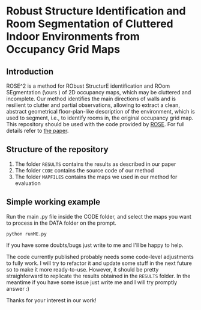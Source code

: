 # Robust Structure Identification and Room Segmentation of Cluttered Indoor Environments from Occupancy Grid Maps 	

## Introduction

ROSE^2 is a method for RObust StructurE identification and ROom SEgmentation (\ours ) of 2D occupancy maps, which may be cluttered and incomplete. Our method identifies the main directions of walls and is resilient to clutter and partial observations, allowing to extract a clean, abstract geometrical  floor-plan-like description of the environment, which is used to segment, i.e., to identify rooms in, the original occupancy grid map.
This repository should be used with the code provided by [ROSE](https://github.com/tkucner/rose).
For full details refer to [the paper](https://arxiv.org/submit/4198279/).

## Structure of the repository

1. The folder `RESULTS` contains the results as described in our paper
2. The folder `CODE` contains the source code of our method
3. The folder `MAPFILES` contains the maps we used in our method for evaluation

## Simple working example
Run the main .py file inside the CODE folder, and select the maps you want to process in the DATA folder on the prompt. 

`python runME.py`

If you have some doubts/bugs just write to me and I'll be happy to help.

The code currently published probably needs some  code-level adjustments to fully work. I will try to refactor it and update some stuff in the next future so to make it more ready-to-use. However, it should be pretty straighforward to replicate the results obtained in the `RESULTS` folder. 
In the meantime if you have some issue just write me and I will try promptly answer :)

Thanks for your interest in our work!
